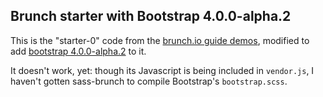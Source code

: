 ## Brunch starter with Bootstrap 4.0.0-alpha.2

This is the "starter-0" code from the [brunch.io guide demos](https://github.com/brunch/brunch-guide-demos), modified to add [bootstrap 4.0.0-alpha.2]() to it.

It doesn't work, yet: though its Javascript is being included in `vendor.js`, I haven't gotten sass-brunch to compile Bootstrap's `bootstrap.scss`.